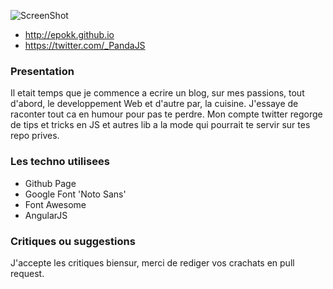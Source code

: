 ![ScreenShot](http://s12.postimg.org/qwyoshjel/logo.png)

 * http://epokk.github.io
 * https://twitter.com/_PandaJS

### Presentation
Il etait temps que je commence a ecrire un blog, sur mes passions, tout d'abord, le developpement Web et d'autre par, la cuisine. J'essaye de raconter tout ca en humour pour pas te perdre. Mon compte twitter regorge de tips et tricks en JS et autres lib a la mode qui pourrait te servir sur tes repo prives.

### Les techno utilisees
 * Github Page
 * Google Font 'Noto Sans'
 * Font Awesome
 * AngularJS

### Critiques ou suggestions
J'accepte les critiques biensur, merci de rediger vos crachats en pull request.